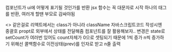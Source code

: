 컴포넌트가 ui에 어떻게 표기될 것인가를 반환 jsx
함수는 꼭 대문자로 시작
하나의 태그를 반환, 여러개 할땐 부모로 감싸야됨 <div> <> <Fragment>같은걸로
리액트에서는 class가 아니라 className
자바스크립트코드 작성시엔 중괄호
propt로 외부에서 상태를 전달해줌
컴포넌트를 잘 활용해보자..
변경은 state로
setCount가 여러번 있어도 count자체가 0으로 셋팅되기 때문에 1씩 증가
n씩 증가하기 위해선 콜백함수로 이전상태(prev)를 인자로 받고 n줄 출력